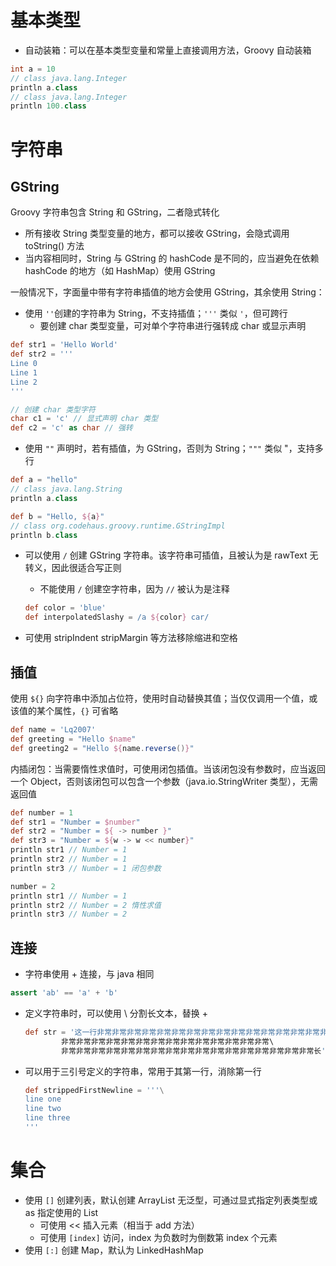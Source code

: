 # 基本类型

- 自动装箱：可以在基本类型变量和常量上直接调用方法，Groovy 自动装箱

```groovy
int a = 10
// class java.lang.Integer
println a.class
// class java.lang.Integer
println 100.class
```
# 字符串
## GString

Groovy 字符串包含 String 和 GString，二者隐式转化
- 所有接收 String 类型变量的地方，都可以接收 GString，会隐式调用 toString() 方法
- 当内容相同时，String 与 GString 的 hashCode 是不同的，应当避免在依赖 hashCode 的地方（如 HashMap）使用 GString

一般情况下，字面量中带有字符串插值的地方会使用 GString，其余使用 String：
- 使用 `''`创建的字符串为 String，不支持插值；`'''` 类似 `'`，但可跨行
	- 要创建 char 类型变量，可对单个字符串进行强转成 char 或显示声明

```groovy
def str1 = 'Hello World'
def str2 = '''
Line 0
Line 1
Line 2
'''

// 创建 char 类型字符
char c1 = 'c' // 显式声明 char 类型
def c2 = 'c' as char // 强转
```

- 使用 `""` 声明时，若有插值，为 GString，否则为 String；`"""` 类似 "，支持多行

```groovy
def a = "hello"
// class java.lang.String
println a.class

def b = "Hello, ${a}"
// class org.codehaus.groovy.runtime.GStringImpl
println b.class
```

- 可以使用 `/` 创建 GString 字符串。该字符串可插值，且被认为是 rawText 无转义，因此很适合写正则
	- 不能使用 `/` 创建空字符串，因为 `//` 被认为是注释

  ```groovy
  def color = 'blue'
  def interpolatedSlashy = /a ${color} car/
  ```

- 可使用 stripIndent stripMargin 等方法移除缩进和空格
## 插值

使用 `${}` 向字符串中添加占位符，使用时自动替换其值；当仅仅调用一个值，或该值的某个属性，`{}` 可省略

```groovy
def name = 'Lq2007'
def greeting = "Hello $name"
def greeting2 = "Hello ${name.reverse()}"
```

内插闭包：当需要惰性求值时，可使用闭包插值。当该闭包没有参数时，应当返回一个 Object，否则该闭包可以包含一个参数（java.io.StringWriter 类型），无需返回值

```groovy
def number = 1
def str1 = "Number = $number"
def str2 = "Number = ${ -> number }"
def str3 = "Number = ${w -> w << number}"
println str1 // Number = 1
println str2 // Number = 1
println str3 // Number = 1 闭包参数

number = 2
println str1 // Number = 1
println str2 // Number = 2 惰性求值
println str3 // Number = 2
```
## 连接

- 字符串使用 + 连接，与 java 相同

```groovy
assert 'ab' == 'a' + 'b'
```

- 定义字符串时，可以使用 \ 分割长文本，替换 +

  ```groovy
  def str = '这一行非常非常非常非常非常非常非常非常非常非常非常非常非常非常非常非常非常非常\
          非常非常非常非常非常非常非常非常非常非常非常非常非常非常\
          非常非常非常非常非常非常非常非常非常非常非常非常非常非常非常非常非常长'
  ```

- 可以用于三引号定义的字符串，常用于其第一行，消除第一行

  ```groovy
  def strippedFirstNewline = '''\
  line one
  line two
  line three
  '''
  ```
# 集合

- 使用 `[]` 创建列表，默认创建 ArrayList 无泛型，可通过显式指定列表类型或 as 指定使用的 List
	- 可使用 << 插入元素（相当于 add 方法）
	- 可使用 `[index]` 访问，index 为负数时为倒数第 index 个元素
- 使用 `[:]` 创建 Map，默认为 LinkedHashMap